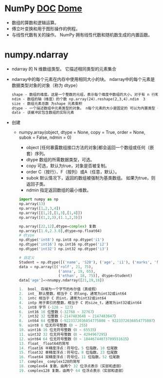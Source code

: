 # NumPy [DOC](https://www.numpy.org.cn/user/quickstart.html) [Dome](https://blog.csdn.net/a373595475/article/details/79580734)

* 数组的算数和逻辑运算。
* 傅立叶变换和用于图形操作的例程。
* 与线性代数有关的操作。 NumPy 拥有线性代数和随机数生成的内置函数。

# numpy.ndarray

* ndarray 的 N 维数组类型。 它描述相同类型的元素集合

* ndarray中的每个元素在内存中使用相同大小的块。 ndarray中的每个元素是数据类型对象的对象（称为 dtype）

  ```tex
  shape - 数组的维度。这是一个整数的元组，表示每个维度中数组的大小。对于有 n 行和 m 列的矩阵，shape 将是 (n,m)
  ndim - 数组的轴（维度）的个数 np.array(24).reshape(2,3,4).ndim  3 
  size - 数组元素总数 为shape 元素乘积
  dtype - 一个描述数组中元素类型的对象。 n每个元素的大小是固定的 可以为内置类型 也可以为自定义类型
  data - 该缓冲区包含数组的实际元素
  ```

  


* 创建
  * numpy.array(object, dtype = None, copy = True, order = None, subok = False, ndmin = 0)

    * object [任何暴露数组接口方法的对象]都会返回一个数组或任何（嵌套）序列。
    *  dtype 数组的所需数据类型，可选。
    * copy 可选，默认为true，对象是否被复制。
    * order C（按行）、F（按列）或A（任意，默认）。
    * subok 默认情况下，返回的数组被强制为基类数组。 如果为true，则返回子类。
    * ndmin 指定返回数组的最小维数。

    ```python
    import numpy as np
    np.array(13)
    np.array([1,2,3,4])
    np.array([[1,2],[1,3],[1,4]])
    np.array([(1,2,3),(1.1,2,3)])
    ```

    ```python
    np.array([22,12],dtype=complex) 复数
    np.array([1.0,2.3.0],dtype=np.float64)
    # dtype
    np.dtype('int8') np.int8 np.dtype('i1')
    np.dtype('int16') np.int16 np.dtype('i2')
    np.dtype('int32') np.int32 np.dtype('i3')
    
    # 自定义
    Student = np.dtype([('name', 'S20'), ('age', 'i1'), ('marks', 'f4')])
    data = np.array([('rolf', 21, 75),
                      ('anna', 19, 65),
                      ('ethan', 18, 75)], dtype=Student)
    data['age']=>nnumpy.ndarray([21,19,18])
    
    1.	bool_ 存储为一个字节的布尔值（真或假）
    2.	int_ 默认整数，相当于 C 的long，通常为int32或int64
    3.	intc 相当于 C 的int，通常为int32或int64
    4.	intp 用于索引的整数，相当于 C 的size_t，通常为int32或int64
    5.	int8 字节（-128 ~ 127）
    6.	int16 16 位整数（-32768 ~ 32767）
    7.	int32 32 位整数（-2147483648 ~ 2147483647）
    8.	int64 64 位整数（-9223372036854775808 ~ 9223372036854775807）
    9.	uint8 8 位无符号整数（0 ~ 255）
    10.	uint16 16 位无符号整数（0 ~ 65535）
    11.	uint32 32 位无符号整数（0 ~ 4294967295）
    12.	uint64 64 位无符号整数（0 ~ 18446744073709551615）
    13.	float_ float64的简写
    14.	float16 半精度浮点：符号位，5 位指数，10 位尾数
    15.	float32 单精度浮点：符号位，8 位指数，23 位尾数
    16.	float64 双精度浮点：符号位，11 位指数，52 位尾数
    17.	complex_ complex128的简写
    18.	complex64 复数，由两个 32 位浮点表示（实部和虚部）
    19.	complex128 复数，由两个 64 位浮点表示（实部和虚部）
    
    ```

    ```python
    
    ```

    